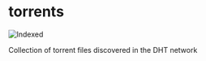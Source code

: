 torrents 
========
![Indexed](https://img.shields.io/badge/indexed-78967-blue)

Collection of torrent files discovered in the DHT network
